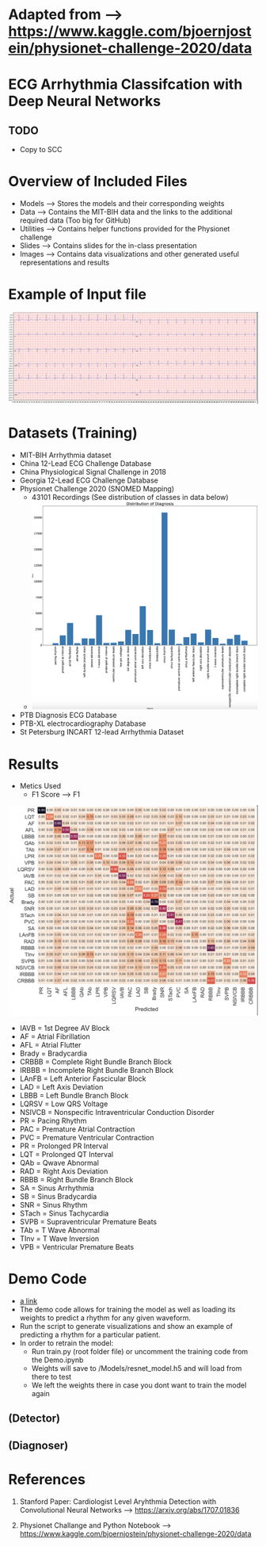 #  Adapted from --> https://www.kaggle.com/bjoernjostein/physionet-challenge-2020/data


# ECG Arrhythmia Classifcation with Deep Neural Networks

## TODO
- Copy to SCC

# Overview of Included Files

- Models    --> Stores the models and their corresponding weights
- Data      --> Contains the MIT-BIH data and the links to the additional required data (Too big for GitHub)
- Utilities --> Contains helper functions provided for the Physionet challenge
- Slides    --> Contains slides for the in-class presentation
- Images    --> Contains data visualizations and other generated useful representations and results

# Example of Input file

![alt text](https://github.com/varocarras/ECG-523/blob/main/Images/ECG-Sample.png?raw=true)

# Datasets (Training)
  - MIT-BIH Arrhythmia dataset
  - China 12-Lead ECG Challenge Database
  - China Physiological Signal Challenge in 2018
  - Georgia 12-Lead ECG Challenge Database
  - Physionet Challenge 2020 (SNOMED Mapping)
    - 43101 Recordings (See distribution of classes in data below)
    - ![alt text](https://github.com/varocarras/ECG-523/blob/main/Images/Arrhythmia-Distribution.png?raw=true)
  - PTB Diagnosis ECG Database
  - PTB-XL electrocardiography Database
  - St Petersburg INCART 12-lead Arrhythmia Dataset
  

# Results
  - Metics Used
    - F1 Score --> F1 

![alt text](https://github.com/varocarras/ECG-523/blob/main/Images/RESNET-ConfusionM.png?raw=true)

 - IAVB = 1st Degree AV Block
 - AF = Atrial Fibrillation
 - AFL = Atrial Flutter
 - Brady = Bradycardia
 - CRBBB = Complete Right Bundle Branch Block
 - IRBBB = Incomplete Right Bundle Branch Block
 - LAnFB = Left Anterior Fascicular Block
 - LAD = Left Axis Deviation
 - LBBB = Left Bundle Branch Block
 - LQRSV = Low QRS Voltage
 - NSIVCB = Nonspecific Intraventricular Conduction Disorder
 - PR = Pacing Rhythm
 - PAC = Premature Atrial Contraction
 - PVC = Premature Ventricular Contraction
 - PR = Prolonged PR Interval
 - LQT = Prolonged QT Interval
 - QAb = Qwave Abnormal
 - RAD = Right Axis Deviation
 - RBBB = Right Bundle Branch Block
 - SA = Sinus Arrhythmia
 - SB = Sinus Bradycardia
 - SNR = Sinus Rhythm
 - STach = Sinus Tachycardia
 - SVPB = Supraventricular Premature Beats
 - TAb = T Wave Abnormal
 - TInv = T Wave Inversion
 - VPB = Ventricular Premature Beats

# Demo Code

- [a link](https://github.com/varocarras/ECG-523/blob/main/Demo.ipynb)
- The demo code allows for training the model as well as loading its weights to predict a rhythm for any given waveform.
- Run the script to generate visualizations and show an example of predicting a rhythm for a particular patient. 
- In order to retrain the model:
  - Run train.py (root folder file) or uncomment the training code from the Demo.ipynb
  - Weights will save to /Models/resnet_model.h5 and will load from there to test
  - We left the weights there in case you dont want to train the model again

## (Detector)

## (Diagnoser)


# References

  1. Stanford Paper: Cardiologist Level Aryhthmia Detection with Convolutional Neural Networks -->
https://arxiv.org/abs/1707.01836

  2. Physionet Challange and Python Notebook -->
https://www.kaggle.com/bjoernjostein/physionet-challenge-2020/data

